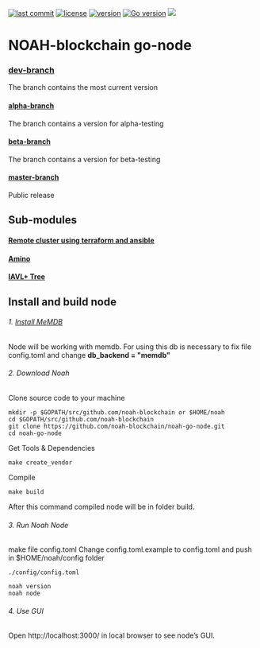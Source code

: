 [![last commit](https://img.shields.io/github/last-commit/noah-blockchain/node.svg)]()
[![license](https://img.shields.io/packagist/l/doctrine/orm.svg)](https://github.com/noah-blockchain/node/blob/master/LICENSE)
[![version](https://img.shields.io/github/tag/noah-blockchain/noah-go-node.svg)](https://github.com/noah-blockchain/node/releases/latest)
[![Go version](https://img.shields.io/badge/go-1.12.0-blue.svg)](https://github.com/moovweb/gvm)
[![](https://tokei.rs/b1/github/noah-blockchain/noah-go-node?category=lines)](https://github.com/noah-blockchain/node)

# NOAH-blockchain go-node

### [dev-branch](https://github.com/noah-blockchain/noah-go-node/tree/dev)
The branch contains the most current version

#### [alpha-branch](https://github.com/noah-blockchain/noah-go-node/tree/alpha)
The branch contains a version for alpha-testing

#### [beta-branch](https://github.com/noah-blockchain/noah-go-node/tree/beta)
The branch contains a version for beta-testing

#### [master-branch](https://github.com/noah-blockchain/noah-go-node/tree/master)
Public release

## Sub-modules

#### [Remote cluster using terraform and ansible](https://github.com/tendermint/tendermint/blob/master/docs/networks/terraform-and-ansible.md)

#### [Amino](https://github.com/tendermint/go-amino)

#### [IAVL+ Tree](https://github.com/tendermint/iavl)

##  Install and build  node

###### 1. [Install MeMDB](https://github.com/hashicorp/go-memdb) 
Node will be working with memdb.
   For using this db is necessary to fix file config.toml and change **db_backend = "memdb"**
   
###### 2. Download Noah
Clone source code to your machine
```
mkdir -p $GOPATH/src/github.com/noah-blockchain or $HOME/noah
cd $GOPATH/src/github.com/noah-blockchain
git clone https://github.com/noah-blockchain/noah-go-node.git
cd noah-go-node
```

Get Tools & Dependencies
```
make create_vendor
```
Compile

```
make build
```
After this command compiled node will be in folder build.

###### 3. Run Noah Node
make file config.toml
Change config.toml.example to config.toml and push in $HOME/noah/config folder

```
./config/config.toml
```
```
noah version
noah node 
```
###### 4. Use GUI
Open http://localhost:3000/ in local browser to see node’s GUI.
